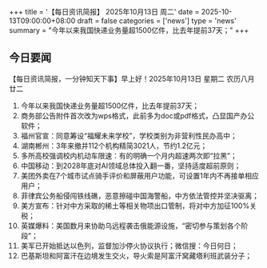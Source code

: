 +++
title = '【每日资讯简报】 2025年10月13日 周二'
date = 2025-10-13T09:00:00+08:00
draft = false
categories = ['news']
type = 'news'
summary = "今年以来我国快递业务量超1500亿件，比去年提前37天；"
+++

## 今日要闻

【每日资讯简报，一分钟知天下事】早上好！2025年10月13日  星期二  农历八月廿二

1. 今年以来我国快递业务量超1500亿件，比去年提前37天；
2. 商务部公告附件首次改为wps格式，此前多为doc或pdf格式，凸显国产办公软件；
3. 福州官宣：同意筹设“福耀未来学校”，学校类别为非营利性民办高中；
4. 湖南郴州：3年来撤并112个机构精简3021人，节约1.2亿元；
5. 多所高校强调校内机动车限速：有的明确一个月内超速两次即“拉黑”；
6. 中国移动：到2028年底对AI领域总体投入翻一番，坚持适度超前原则；
7. 美团外卖在7个城市试点骑手评价和屏蔽用户功能，可设置1年内不再接单相应用户；
8. 菲律宾公务船侵闯铁线礁，恶意擦碰中国海警船，中方依法管控并坚决驱离；
9. 美方宣布：针对中方采取的稀土等相关物项出口管制，将对中方加征100%关税；
10. 英媒爆料：美国数月来协助乌远程袭击俄能源设施，“密切参与策划各个阶段”；
11. 美军已开始抵达以色列，监督加沙停火协议执行；微信搜：今日何日；
12. 巴基斯坦和阿富汗在边境发生交火，导火索是阿富汗窝藏塔利班武装分子；
